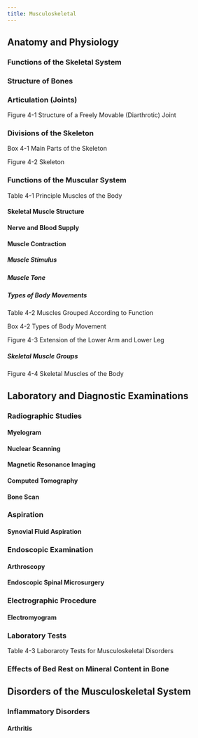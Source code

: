 ```yaml
---
title: Musculoskeletal
---
```

## Anatomy and Physiology
### Functions of the Skeletal System
### Structure of Bones
### Articulation (Joints)
Figure 4-1 Structure of a Freely Movable (Diarthrotic) Joint
### Divisions of the Skeleton
Box 4-1 Main Parts of the Skeleton

Figure 4-2 Skeleton
### Functions of the Muscular System
Table 4-1 Principle Muscles of the Body
#### Skeletal Muscle Structure
#### Nerve and Blood Supply
#### Muscle Contraction
##### Muscle Stimulus
##### Muscle Tone
##### Types of Body Movements
Table 4-2 Muscles Grouped According to Function

Box 4-2 Types of Body Movement

Figure 4-3 Extension of the Lower Arm and Lower Leg

##### Skeletal Muscle Groups
Figure 4-4 Skeletal Muscles of the Body
## Laboratory and Diagnostic Examinations
### Radiographic Studies
#### Myelogram
#### Nuclear Scanning
#### Magnetic Resonance Imaging
#### Computed Tomography
#### Bone Scan
### Aspiration
#### Synovial Fluid Aspiration
### Endoscopic Examination
#### Arthroscopy
#### Endoscopic Spinal Microsurgery
### Electrographic Procedure
#### Electromyogram
### Laboratory Tests
Table 4-3 Laboraroty Tests for Musculoskeletal Disorders
### Effects of Bed Rest on Mineral Content in Bone
## Disorders of the Musculoskeletal System
### Inflammatory Disorders
#### Arthritis
